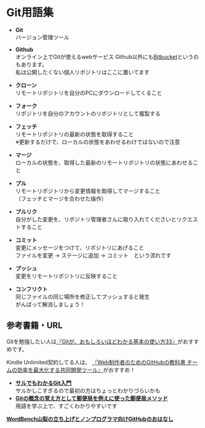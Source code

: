 # Git用語集


* **Git**  
    バージョン管理ツール

* **Github**  
    オンライン上でGitが使えるwebサービス
    Github以外にも[Bitbucket](https://bitbucket.org/)というのもあります。  
    私は公開したくない個人リポジトリはここに置いてます

* **クローン**  
    リモートリポジトリを自分のPCにダウンロードしてくること

* **フォーク**  
    リポジトリを自分のアカウントのリポジトリとして複製する

* **フェッチ**  
    リモートリポジトリの最新の状態を取得すること  
    ※更新するだけで、ローカルの状態をあわせるわけではないので注意

* **マージ**  
    ローカルの状態を、取得した最新のリモートリポジトリの状態にあわせること

* **プル**  
    リモートリポジトリから変更情報を取得してマージすること  
    （フェッチとマージを合わせた操作）

* **プルリク**  
    自分がした変更を、リポジトリ管理者さんに取り入れてくださいとリクエストすること

* **コミット**  
    変更にメッセージをつけて、リポジトリにあげること  
    ファイルを変更 → ステージに追加 → コミット　という流れです

* **プッシュ**  
    変更をリモートリポジトリに反映すること

* **コンフリクト**  
    同じファイルの同じ場所を修正してプッシュすると発生  
    がんばって解消しましょう！


## 参考書籍・URL
Gitを勉強したい人は[『Gitが、おもしろいほどわかる基本の使い方33』](https://www.amazon.co.jp/Git%E3%81%8C%E3%80%81%E3%81%8A%E3%82%82%E3%81%97%E3%82%8D%E3%81%84%E3%81%BB%E3%81%A9%E3%82%8F%E3%81%8B%E3%82%8B%E5%9F%BA%E6%9C%AC%E3%81%AE%E4%BD%BF%E3%81%84%E6%96%B933-%E5%A4%A7%E4%B8%B2-%E8%82%87-ebook/dp/B00Y2FKN9C/ref=pd_sim_351_4?ie=UTF8&dpID=51k3NJGTYLL&dpSrc=sims&preST=_OU09__BG0%2C0%2C0%2C0_FMpng_AC_UL160_SR120%2C160_&psc=1&refRID=QN2MVCTMAWTSAJQJG849)がおすすめです。

Kindle Unlimited契約してる人は、 [『Web制作者のためのGitHubの教科書 チームの効率を最大化する共同開発ツール』](http://www.amazon.co.jp/exec/obidos/ASIN/B00QPSXY1I/hatsuka-matsui-22/ref=nosim/)がおすすめ！


* **[サルでもわかるGit入門](http://www.backlog.jp/git-guide/)**  
    サルかしこすぎるので最初の方はちょっとわかりづらいかも
* **[Gitの概念の覚え方として郵便局を例えに使った郵便局メソッド](https://speakerdeck.com/yunico/20140601-github-kaigi-yunico)**  
    用語を学ぶ上で、すごくわかりやすいです

**[WordBench山梨の立ち上げとノンプログラマ向けGitHubのおはなし](http://www.slideshare.net/natsumiine/wordbenchgithub)**  
